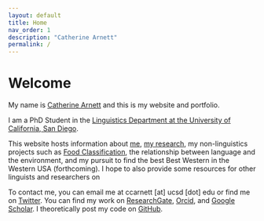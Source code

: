 ```yaml
---
layout: default
title: Home
nav_order: 1
description: "Catherine Arnett"
permalink: /
---
```


# Welcome

My name is [Catherine Arnett](https://catherinearnett.github.io/about) and this is my website and portfolio. 

I am a PhD Student in the [Linguistics Department at the University of California, San Diego](https://linguistics.ucsd.edu/). 

This website hosts information about [me](https://catherinearnett.github.io/about), [my research](https://catherinearnett.github.io/research), my non-linguistics projects such as [Food Classification](https://catherinearnett.github.io/docs/food_classification), the relationship between language and the environment, and my pursuit to find the best Best Western in the Western USA (forthcoming). I hope to also provide some resources for other linguists and researchers on 


To contact me, you can email me at ccarnett [at] ucsd [dot] edu or find me on [Twitter](https://twitter.com/linguist_cat). You can find my work on [ResearchGate](https://www.researchgate.net/profile/Catherine-Arnett), [Orcid](https://orcid.org/0000-0003-0448-5415), and [Google Scholar](https://scholar.google.com/citations?user=bLS_8RAAAAAJ&hl=en). I theoretically post my code on [GitHub](https://github.com/catherinearnett). 


